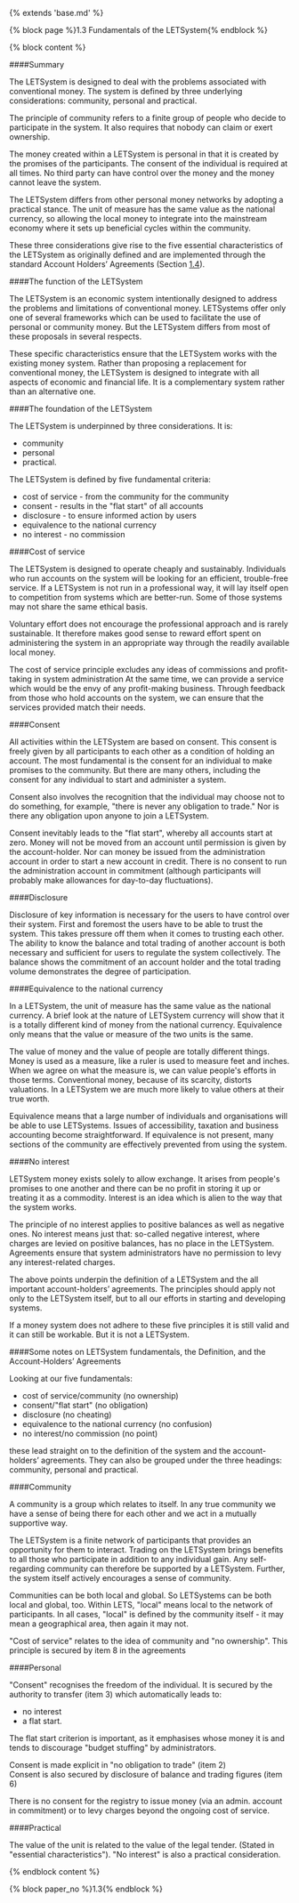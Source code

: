 {% extends 'base.md' %}

{% block page %}1.3 Fundamentals of the LETSystem{% endblock %}

{% block content %}

####Summary

The LETSystem is designed to deal with the problems associated 
with conventional money. The system is defined by three underlying 
considerations: community, personal and practical.

The principle of community refers to a finite group of people who 
decide to participate in the system. It also requires that nobody can 
claim or exert ownership.

The money created within a LETSystem is personal in that it is 
created by the promises of the participants. The consent of the 
individual is required at all times. No third party can have control 
over the money and the money cannot leave the system.

The LETSystem differs from other personal money networks by 
adopting a practical stance. The unit of measure has the same value 
as the national currency, so allowing the local money to integrate 
into the mainstream economy where it sets up beneficial cycles 
within the community. 

These three considerations give rise to the five essential 
characteristics of the LETSystem as originally defined and are 
implemented through the standard Account Holders’ Agreements 
(Section [1.4](1.4.html)).

####The function of the LETSystem 

The LETSystem is an economic system intentionally designed to 
address the problems and limitations of conventional money. 
LETSystems offer only one of several frameworks which can be 
used to facilitate the use of personal or community money. But the 
LETSystem differs from most of these proposals in several respects. 

These specific characteristics ensure that the LETSystem works 
with the existing money system. Rather than proposing a 
replacement for conventional money, the LETSystem is designed to 
integrate with all aspects of economic and financial life. It is a 
complementary system rather than an alternative one. 

####The foundation of the LETSystem 

The LETSystem is underpinned by three considerations. It is:


* community
* personal
* practical.


The LETSystem is defined by five fundamental criteria: 


* cost of service - from the community for the community
* consent - results in the "flat start" of all accounts
* disclosure - to ensure informed action by users
* equivalence to the national currency 
* no interest - no commission


####Cost of service

The LETSystem is designed to operate cheaply 
and sustainably. Individuals who run accounts on the system will be 
looking for an efficient, trouble-free service. If a LETSystem is not 
run in a professional way, it will lay itself open to competition from 
systems which are better-run. Some of those systems may not share 
the same ethical basis. 

Voluntary effort does not encourage the professional approach and 
is rarely sustainable. It therefore makes good sense to reward effort 
spent on administering the system in an appropriate way through the 
readily available local money. 

The cost of service principle excludes any ideas of commissions and 
profit-taking in system administration  At the same time, we can 
provide a service which would be the envy of any profit-making 
business. Through feedback from those who hold accounts on the 
system, we can ensure that the services provided match their needs. 

####Consent

All activities within the LETSystem are based on consent. 
This consent is freely given by all participants to each other as a 
condition of holding an account. The most fundamental is the 
consent for an individual to make promises to the community. But 
there are many others, including the consent for any individual to 
start and administer a system. 

Consent also involves the recognition that the individual may 
choose not to do something, for example, "there is never any 
obligation to trade." Nor is there any obligation upon anyone to join 
a LETSystem. 

Consent inevitably leads to the "flat start", whereby all accounts 
start at zero. Money will not be moved from an account until 
permission is given by the account-holder. Nor can money be issued 
from the administration account in order to start a new account in 
credit. There is no consent to run the administration account in 
commitment (although participants will probably make allowances 
for day-to-day fluctuations).

####Disclosure

Disclosure of key information is necessary for the users to have 
control over their system. First and foremost the users have to be 
able to trust the system. This takes pressure off them when it comes 
to trusting each other. The ability to know the balance and total 
trading of another account is both necessary and sufficient for users 
to regulate the system collectively. The balance shows the 
commitment of an account holder and the total trading volume 
demonstrates the degree of participation. 

####Equivalence to the national currency

In a LETSystem, the unit of 
measure has the same value as the national currency. A brief look at 
the nature of LETSystem currency will show that it is a totally 
different kind of money from the national currency. Equivalence 
only means that the value or measure of the two units is the same. 

The value of money and the value of people are totally different 
things. Money is used as a measure, like a ruler is used to measure 
feet and inches. When we agree on what the measure is, we can 
value people's efforts in those terms.  Conventional money, because 
of its scarcity, distorts valuations. In a LETSystem we are much 
more likely to value others at their true worth. 

Equivalence means that a large number of individuals and 
organisations will be able to use LETSystems. Issues of 
accessibility, taxation and business accounting become 
straightforward. If equivalence is not present, many sections of the 
community are effectively prevented from using the system. 

####No interest

LETSystem money exists solely to allow exchange. It 
arises from people's promises to one another and there can be no 
profit in storing it up or treating it as a commodity. Interest is an 
idea which is alien to the way that the system works. 

The principle of no interest applies to positive balances as well as 
negative ones. No interest means just that: so-called negative 
interest, where charges are levied on positive balances, has no place 
in the LETSystem. Agreements ensure that system administrators 
have no permission to levy any interest-related charges. 

The above points underpin the definition of a LETSystem and the 
all important account-holders’ agreements. The principles should 
apply not only to the LETSystem itself, but to all our efforts in 
starting and developing systems. 

If a money system does not adhere to these five principles it is still 
valid and it can still be workable. But it is not a LETSystem. 

####Some notes on LETSystem fundamentals, the Definition, and the Account-Holders’ Agreements

Looking at our five fundamentals: 

* cost of service/community	(no ownership)
* consent/"flat start"	(no obligation)
* disclosure	(no cheating)
* equivalence to the national currency 	(no confusion)
* no interest/no commission	(no point)

these lead straight on to the definition of the system and the 
account-holders’ agreements. They can also be grouped under the 
three headings: community, personal and practical. 

####Community

A community is a group which relates to itself. In any true 
community we have a sense of being there for each other and we 
act in a mutually supportive way. 

The LETSystem is a finite network of participants that provides an 
opportunity for them to interact. Trading on the LETSystem brings 
benefits to all those who participate in addition to any individual 
gain. Any self-regarding community can therefore be supported by a 
LETSystem. Further, the system itself actively encourages a sense 
of community. 

Communities can be both local and global. So LETSystems can be 
both local and global, too. Within LETS, "local" means local to the 
network of participants. In all cases, "local" is defined by the 
community itself - it may mean a geographical area, then again it 
may not. 

"Cost of service" relates to the idea of community and "no 
ownership". This principle is secured by item 8 in the agreements 

####Personal 

"Consent" recognises the freedom of the individual. It is secured by 
the authority to transfer (item 3) which automatically leads to:

* no interest
* a flat start.

The flat start criterion is important, as it emphasises whose money it 
is and tends to discourage "budget stuffing" by administrators. 

Consent is made explicit in "no obligation to trade" (item 2)  
Consent is also secured by disclosure of balance and trading figures 
(item 6) 

There is no consent for the registry to issue money (via an admin. 
account in commitment) or to levy charges beyond the ongoing cost 
of service. 

####Practical

The value of the unit is related to the value of the legal tender. 
(Stated in "essential characteristics"). "No interest" is also a 
practical consideration. 

{% endblock content %}

{% block paper_no %}1.3{% endblock %}

